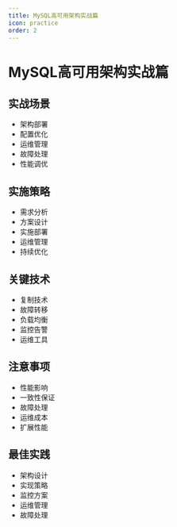 ```yaml
---
title: MySQL高可用架构实战篇
icon: practice
order: 2
---
```


# MySQL高可用架构实战篇

## 实战场景
- 架构部署
- 配置优化
- 运维管理
- 故障处理
- 性能调优

## 实施策略
- 需求分析
- 方案设计
- 实施部署
- 运维管理
- 持续优化

## 关键技术
- 复制技术
- 故障转移
- 负载均衡
- 监控告警
- 运维工具

## 注意事项
- 性能影响
- 一致性保证
- 故障处理
- 运维成本
- 扩展性能

## 最佳实践
- 架构设计
- 实现策略
- 监控方案
- 运维管理
- 故障处理
